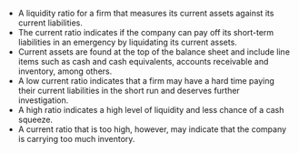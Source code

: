 - A liquidity ratio for a firm that measures its current assets against its current liabilities. 
- The current ratio indicates if the company can pay off its short-term liabilities in an emergency by liquidating its current assets. 
- Current assets are found at the top of the balance sheet and include line items such as cash and cash equivalents, accounts receivable and inventory, among others. 
- A low current ratio indicates that a firm may have a hard time paying their current liabilities in the short run and deserves further investigation. 
- A high ratio indicates a high level of liquidity and less chance of a cash squeeze. 
- A current ratio that is too high, however, may indicate that the company is carrying too much inventory.